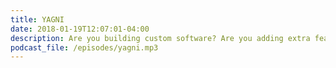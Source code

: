 ```yaml
---
title: YAGNI
date: 2018-01-19T12:07:01-04:00
description: Are you building custom software? Are you adding extra features to work tool? Maybe You Arent Gonna Need It. In this episode we debate using off the shelf software vs. building your own. Is your company actually selling software? What is your business model? We also discuss unnecessary complexity in software and the impact this can have on quality.
podcast_file: /episodes/yagni.mp3
---
```

